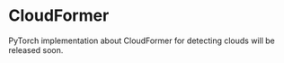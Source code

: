 # CloudFormer

PyTorch implementation about CloudFormer for detecting clouds will be released soon.

